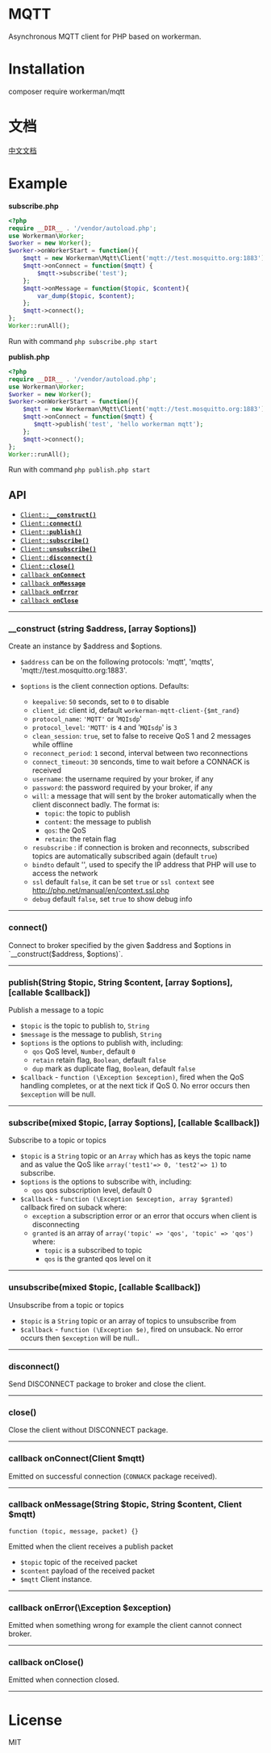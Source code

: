 # MQTT
Asynchronous MQTT client for PHP based on workerman.

# Installation
composer require workerman/mqtt

# 文档
[中文文档](https://www.workerman.net/doc/workerman/components/workerman-mqtt.html)

# Example
**subscribe.php**
```php
<?php
require __DIR__ . '/vendor/autoload.php';
use Workerman\Worker;
$worker = new Worker();
$worker->onWorkerStart = function(){
    $mqtt = new Workerman\Mqtt\Client('mqtt://test.mosquitto.org:1883');
    $mqtt->onConnect = function($mqtt) {
        $mqtt->subscribe('test');
    };
    $mqtt->onMessage = function($topic, $content){
        var_dump($topic, $content);
    };
    $mqtt->connect();
};
Worker::runAll();
```
Run with command ```php subscribe.php start```

**publish.php**
```php
<?php
require __DIR__ . '/vendor/autoload.php';
use Workerman\Worker;
$worker = new Worker();
$worker->onWorkerStart = function(){
    $mqtt = new Workerman\Mqtt\Client('mqtt://test.mosquitto.org:1883');
    $mqtt->onConnect = function($mqtt) {
       $mqtt->publish('test', 'hello workerman mqtt');
    };
    $mqtt->connect();
};
Worker::runAll();
```

Run with command ```php publish.php start```

## API

  * <a href="#construct"><code>Client::<b>__construct()</b></code></a>
  * <a href="#connect"><code>Client::<b>connect()</b></code></a>
  * <a href="#publish"><code>Client::<b>publish()</b></code></a>
  * <a href="#subscribe"><code>Client::<b>subscribe()</b></code></a>
  * <a href="#unsubscribe"><code>Client::<b>unsubscribe()</b></code></a>
  * <a href="#disconnect"><code>Client::<b>disconnect()</b></code></a>
  * <a href="#close"><code>Client::<b>close()</b></code></a>
  * <a href="#onConnect"><code>callback <b>onConnect</b></code></a>
  * <a href="#onMessage"><code>callback <b>onMessage</b></code></a>
  * <a href="#onError"><code>callback <b>onError</b></code></a>
  * <a href="#onClose"><code>callback <b>onClose</b></code></a>

-------------------------------------------------------

<a name="construct"></a>
### __construct (string $address, [array $options])

Create an instance by $address and $options.

  * `$address` can be on the following protocols: 'mqtt', 'mqtts', 'mqtt://test.mosquitto.org:1883'. 

  * `$options` is the client connection options. Defaults:
    * `keepalive`: `50` seconds, set to `0` to disable
    * `client_id`: client id, default `workerman-mqtt-client-{$mt_rand}`
    * `protocol_name`: `'MQTT'` or '`MQIsdp`'
    * `protocol_level`: `'MQTT'` is `4` and '`MQIsdp`' is `3`
    * `clean_session`: `true`, set to false to receive QoS 1 and 2 messages while
      offline
    * `reconnect_period`: `1` second, interval between two reconnections
    * `connect_timeout`: `30` senconds, time to wait before a CONNACK is received
    * `username`: the username required by your broker, if any
    * `password`: the password required by your broker, if any
    * `will`: a message that will sent by the broker automatically when
       the client disconnect badly. The format is:
      * `topic`: the topic to publish
      * `content`: the message to publish
      * `qos`: the QoS
      * `retain`: the retain flag
    * `resubscribe` : if connection is broken and reconnects,
       subscribed topics are automatically subscribed again (default `true`)
    * `bindto` default '', used to specify the IP address that PHP will use to access the network
    * `ssl` default `false`, it can be set `true` or `ssl context` see http://php.net/manual/en/context.ssl.php
    * `debug` default `false`, set `true` to show debug info

-------------------------------------------------------

<a name="connect"></a>
### connect()

Connect to broker specified by the given $address and $options in `__construct($address, $options)`.

-------------------------------------------------------

<a name="publish"></a>
### publish(String $topic, String $content, [array $options], [callable $callback])

Publish a message to a topic

* `$topic` is the topic to publish to, `String`
* `$message` is the message to publish, `String`
* `$options` is the options to publish with, including:
  * `qos` QoS level, `Number`, default `0`
  * `retain` retain flag, `Boolean`, default `false`
  * `dup` mark as duplicate flag, `Boolean`, default `false`
* `$callback` - `function (\Exception $exception)`, fired when the QoS handling completes,
  or at the next tick if QoS 0. No error occurs then `$exception` will be null.
  
-------------------------------------------------------

<a name="subscribe"></a>
### subscribe(mixed $topic, [array $options], [callable $callback])

Subscribe to a topic or topics

* `$topic` is a `String` topic or an `Array` which has as keys the topic name and as value
the QoS like `array('test1'=> 0, 'test2'=> 1)` to subscribe.
* `$options` is the options to subscribe with, including:
  * `qos` qos subscription level, default 0
* `$callback` - `function (\Exception $exception, array $granted)`
  callback fired on suback where:
  * `exception` a subscription error or an error that occurs when client is disconnecting
  * `granted` is an array of `array('topic' => 'qos', 'topic' => 'qos')` where:
    * `topic` is a subscribed to topic
    * `qos` is the granted qos level on it

-------------------------------------------------------

<a name="unsubscribe"></a>
### unsubscribe(mixed $topic, [callable $callback])

Unsubscribe from a topic or topics

* `$topic` is a `String` topic or an array of topics to unsubscribe from
* `$callback` - `function (\Exception $e)`, fired on unsuback. No error occurs then `$exception` will be null..

-------------------------------------------------------

<a name="disconnect"></a>
### disconnect()

Send DISCONNECT package to broker and close the client.

-------------------------------------------------------

<a name="close"></a>
### close()

Close the client without DISCONNECT package.

-------------------------------------------------------

<a name="onConnect"></a>
### callback onConnect(Client $mqtt)
Emitted on successful connection (`CONNACK` package received).

-------------------------------------------------------

<a name="onMessage"></a>
### callback onMessage(String $topic, String $content, Client $mqtt)
`function (topic, message, packet) {}`

Emitted when the client receives a publish packet
* `$topic` topic of the received packet
* `$content` payload of the received packet
* `$mqtt` Client instance.

-------------------------------------------------------

<a name="onError"></a>
### callback onError(\Exception $exception)
Emitted when something wrong for example the client cannot connect broker.

-------------------------------------------------------

<a name="onClose"></a>
### callback onClose()
Emitted when connection closed.

-------------------------------------------------------


# License

MIT






